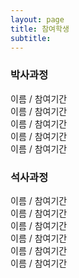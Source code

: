 ```yaml
---
layout: page
title: 참여학생
subtitle:
---
```


### 박사과정
이름 / 참여기간<br>
이름 / 참여기간<br>
이름 / 참여기간<br>
이름 / 참여기간<br>
이름 / 참여기간<br>

### 석사과정
이름 / 참여기간<br>
이름 / 참여기간<br>
이름 / 참여기간<br>
이름 / 참여기간<br>
이름 / 참여기간<br>
이름 / 참여기간<br>



